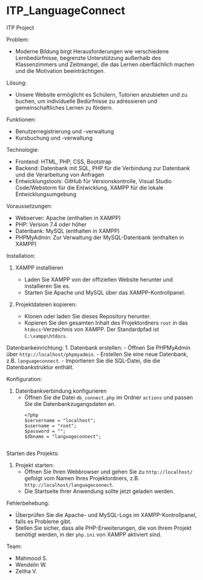 # ITP_LanguageConnect
ITP Project 


Problem:
- Moderne Bildung birgt Herausforderungen wie verschiedene Lernbedürfnisse, begrenzte Unterstützung außerhalb des Klassenzimmers und Zeitmangel, die das Lernen oberflächlich machen und die Motivation beeinträchtigen.

Lösung:
- Unsere Website ermöglicht es Schülern, Tutorien anzubieten und zu buchen, um individuelle Bedürfnisse zu adressieren und gemeinschaftliches Lernen zu fördern.


Funktionen:
  - Benutzerregistrierung und -verwaltung
  - Kursbuchung und -verwaltung
    

Technologie:
  - Frontend: HTML, PHP, CSS, Bootstrap
  - Backend: Datenbank mit SQL, PHP für die Verbindung zur Datenbank und die Verarbeitung von Anfragen
  - Entwicklungstools: GitHub für Versionskontrolle, Visual Studio Code/Webstorm für die Entwicklung, XAMPP für die lokale Entwicklungsumgebung


Voraussetzungen:
  - Webserver: Apache (enthalten in XAMPP)
  - PHP: Version 7.4 oder höher
  - Datenbank: MySQL (enthalten in XAMPP)
  - PHPMyAdmin:  Zur Verwaltung der MySQL-Datenbank (enthalten in XAMPP)

Installation:
  1. XAMPP installieren
       - Laden Sie XAMPP von der offiziellen Website herunter und installieren Sie es.
       - Starten Sie Apache und MySQL über das XAMPP-Kontrollpanel.
    
  2. Projektdateien kopieren:
       - Klonen oder laden Sie dieses Repository herunter.
       - Kopieren Sie den gesamten Inhalt des Projektordners `root` in das `htdocs`-Verzeichnis von XAMPP. Der Standardpfad ist `C:\xampp\htdocs`.

Datenbankeinrichtung:
    1. Datenbank erstellen:
       - Öffnen Sie PHPMyAdmin über `http://localhost/phpmyadmin`.
       - Erstellen Sie eine neue Datenbank, z.B. `languageconnect`.
       - Importieren Sie die SQL-Datei, die die Datenbankstruktur enthält.

Konfiguration:

  1. Datenbankverbindung konfigurieren
       - Öffnen Sie die Datei `db_connect.php` im Ordner `actions` und passen Sie die Datenbankzugangsdaten an.
         ```
         <?php
         $servername = "localhost";
         $username = "root";
         $password = "";
         $dbname = "languageconnect";
          

Starten des Projekts:
   1. Projekt starten:
      - Öffnen Sie Ihren Webbrowser und gehen Sie zu `http://localhost/` gefolgt vom Namen Ihres Projektordners, z.B. `http://localhost/languageconnect`.
      - Die Startseite Ihrer Anwendung sollte jetzt geladen werden.


Fehlerbehebung:
   - Überprüfen Sie die Apache- und MySQL-Logs im XAMPP-Kontrollpanel, falls es Probleme gibt.
   - Stellen Sie sicher, dass alle PHP-Erweiterungen, die von Ihrem Projekt benötigt werden, in der `php.ini` von XAMPP aktiviert sind.


Team:
- Mahmood S.
- Wendelin W.
- Zeliha V.
